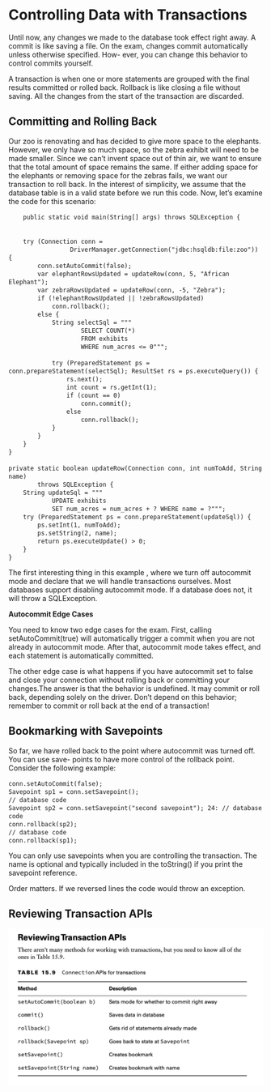 # Controlling Data with Transactions

Until now, any changes we made to the database took effect right away. A commit is like saving a file. On the exam,
changes commit automatically unless otherwise specified. How- ever, you can change this behavior to control commits
yourself.

A transaction is when one or more statements are grouped with the final results committed or rolled back. Rollback is
like closing a file without saving. All the changes from the start of the transaction are discarded.

## Committing and Rolling Back

Our zoo is renovating and has decided to give more space to the elephants. However, we only have so much space, so the
zebra exhibit will need to be made smaller. Since we can’t invent space out of thin air, we want to ensure that the
total amount of space remains the same. If either adding space for the elephants or removing space for the zebras fails,
we want our transaction to roll back. In the interest of simplicity, we assume that the database table is in a valid
state before we run this code. Now, let’s examine the code for this scenario:

        public static void main(String[] args) throws SQLException {


        try (Connection conn =
                     DriverManager.getConnection("jdbc:hsqldb:file:zoo")) {
            conn.setAutoCommit(false);
            var elephantRowsUpdated = updateRow(conn, 5, "African Elephant");
            var zebraRowsUpdated = updateRow(conn, -5, "Zebra");
            if (!elephantRowsUpdated || !zebraRowsUpdated)
                conn.rollback();
            else {
                String selectSql = """
                        SELECT COUNT(*)
                        FROM exhibits
                        WHERE num_acres <= 0""";

                try (PreparedStatement ps = conn.prepareStatement(selectSql); ResultSet rs = ps.executeQuery()) {
                    rs.next();
                    int count = rs.getInt(1);
                    if (count == 0)
                        conn.commit();
                    else
                        conn.rollback();
                }
            }
        }
    }

    private static boolean updateRow(Connection conn, int numToAdd, String name)
            throws SQLException {
        String updateSql = """
                UPDATE exhibits
                SET num_acres = num_acres + ? WHERE name = ?""";
        try (PreparedStatement ps = conn.prepareStatement(updateSql)) {
            ps.setInt(1, numToAdd);
            ps.setString(2, name);
            return ps.executeUpdate() > 0;
        }
    }

The first interesting thing in this example , where we turn off autocommit mode and declare that we will handle
transactions ourselves. Most databases support disabling autocommit mode. If a database does not, it will throw
a SQLException.

**Autocommit Edge Cases**

You need to know two edge cases for the exam. First, calling setAutoCommit(true) will automatically trigger a commit
when you are not already in autocommit mode. After that, autocommit mode takes effect, and each statement is
automatically committed.

The other edge case is what happens if you have autocommit set to false and close your connection without rolling back
or committing your changes.The answer is that the behavior is undefined. It may commit or roll back, depending solely on
the driver. Don’t depend on this behavior; remember to commit or roll back at the end of a transaction!

## Bookmarking with Savepoints

So far, we have rolled back to the point where autocommit was turned off. You can use save- points to have more control
of the rollback point. Consider the following example:

    conn.setAutoCommit(false);
    Savepoint sp1 = conn.setSavepoint();
    // database code
    Savepoint sp2 = conn.setSavepoint("second savepoint"); 24: // database code
    conn.rollback(sp2);
    // database code
    conn.rollback(sp1);

You can only use savepoints when you are controlling the transaction. The name is optional and typically included in the
toString() if you print the savepoint reference.

Order matters. If we reversed lines the code would throw an exception.

## Reviewing Transaction APIs

![](controlling_data_with_transactions/Conection-APIs-for-transactions.png)